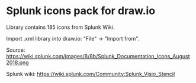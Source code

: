 # Splunk icons pack for draw.io
Library contains 185 icons from Splunk Wiki.

Import .xml library into draw.io: "File" -> "Import from". 

Source: https://wiki.splunk.com/images/8/8b/Splunk_Documentation_Icons_August2018.png

Splunk wiki: https://wiki.splunk.com/Community:Splunk_Visio_Stencil
